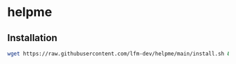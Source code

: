 # helpme


## Installation

```bash
wget https://raw.githubusercontent.com/lfm-dev/helpme/main/install.sh && bash install.sh
```
